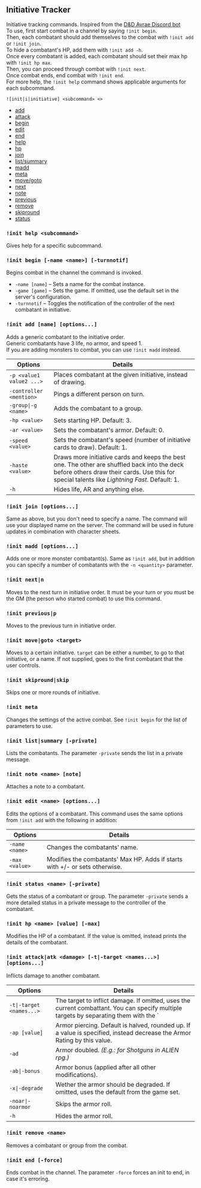 ## Initiative Tracker

Initiative tracking commands. Inspired from the [D&D Avrae Discord bot](https://avrae.io/)
<br />To use, first start combat in a channel by saying `!init begin`.
<br />Then, each combatant should add themselves to the combat with `!init add` or `!init join`.
<br />To hide a combatant's HP, add them with `!init add -h`.
<br />Once every combatant is added, each combatant should set their max hp with `!init hp max`.
<br />Then, you can proceed through combat with `!init next`.
<br />Once combat ends, end combat with `!init end`.
<br />For more help, the `!init help` command shows applicable arguments for each subcommand.

```
![init|i|initiative] <subcommand> <>
```

- [add](#init-add-name-options)
- [attack](#init-attackatk-damage--t-target-names-options)
- [begin](#init-begin--name-name--turnnotif)
- [edit](#init-edit-name-options)
- [end](#init-end--force)
- [help](#init-help-subcommand)
- [hp](#init-hp-value-name--max)
- [join](#init-join-options)
- [list/summary](#init-listsummary--private)
- [madd](#init-madd-name-options)
- [meta](#init-meta)
- [move/goto](#init-movegoto-target)
- [next](#init-nextn)
- [note](#init-note-name-note)
- [previous](#init-previousp)
- [remove](#init-remove-name)
- [skipround](#init-skiproundskip)
- [status](#init-status-name--private)

### `!init help <subcommand>`

Gives help for a specific subcommand.

### `!init begin [-name <name>] [-turnnotif]`

Begins combat in the channel the command is invoked.

* `-name [name]` – Sets a name for the combat instance.
* `-game [game]` – Sets the game. If omitted, use the default set in the server's configuration.
* `-turnnotif` – Toggles the notification of the controller of the next combatant in initiative.

### `!init add [name] [options...]`

Adds a generic combatant to the initiative order.
<br />Generic combatants have 3 life, no armor, and speed 1.
<br />If you are adding monsters to combat, you can use `!init madd` instead.

| Options | Details |
| --- | --- |
| `-p <value1 value2 ...>` | Places combatant at the given initiative, instead of drawing. |
| `-controller <mention>` | Pings a different person on turn. |
| `-group\|-g <name>` | Adds the combatant to a group. |
| `-hp <value>` | Sets starting HP. Default: 3. |
| `-ar <value>` | Sets the combatant's armor. Default: 0.
| `-speed <value>` | Sets the combatant's speed (number of initiative cards to draw). Default: 1. |
| `-haste <value>` | Draws more initiative cards and keeps the best one. The other are shuffled back into the deck before others draw their cards. Use this for special talents like *Lightning Fast*. Default: 1. |
| `-h` | Hides life, AR and anything else. |

### `!init join [options...]`

Same as above, but you don't need to specify a name. The command will use your displayed name on the server. The command will be used in future updates in combination with character sheets.

### `!init madd [options...]`

Adds one or more monster combatant(s). Same as `!init add`, but in addition you can specify a number of combatants with the `-n <quantity>` parameter.

### `!init next|n`

Moves to the next turn in initiative order. It must be your turn or you must be the GM (the person who started combat) to use this command.

### `!init previous|p`

Moves to the previous turn in initiative order.

### `!init move|goto <target>`

Moves to a certain initiative. `target` can be either a number, to go to that initiative, or a name. If not supplied, goes to the first combatant that the user controls.

### `!init skipround|skip`

Skips one or more rounds of initiative.

### `!init meta`

Changes the settings of the active combat. See `!init begin` for the list of parameters to use.

### `!init list|summary [-private]`

Lists the combatants. The parameter `-private` sends the list in a private message.

### `!init note <name> [note]`

Attaches a note to a combatant.

### `!init edit <name> [options...]`

Edits the options of a combatant. This command uses the same options from `!init add` with the following in addition:

| Options | Details |
| --- | --- |
| `-name <name>` | Changes the combatants' name. |
| `-max <value>` | Modifies the combatants' Max HP. Adds if starts with +/- or sets otherwise. |

### `!init status <name> [-private]`

Gets the status of a combatant or group. The parameter `-private` sends a more detailed status in a private message to the controller of the combatant.

### `!init hp <name> [value] [-max]`

Modifies the HP of a combatant. If the value is omitted, instead prints the details of the combatant.

### `!init attack|atk <damage> [-t|-target <names...>] [options...]`

Inflicts damage to another combatant.

| Options | Details |
| --- | --- |
| `-t\|-target <names...>` | The target to inflict damage. If omitted, uses the current combattant. You can specify multiple targets by separating them with the `|` character. *E.g.: `-t Bob|Will|Smith`* |
| `-ap [value]` | Armor piercing. Default is halved, rounded up. If a value is specified, instead decrease the Armor Rating by this value. |
| `-ad` | Armor doubled. *(E.g.: for Shotguns in ALIEN rpg.)* |
| `-ab\|-bonus` | Armor bonus (applied after all other modifications). |
| `-x\|-degrade` | Wether the armor should be degraded. If omitted, uses the default from the game set. |
| `-noar\|-noarmor` | Skips the armor roll. |
| `-h` | Hides the armor roll. |

### `!init remove <name>`

Removes a combatant or group from the combat.

### `!init end [-force]`

Ends combat in the channel. The parameter `-force` forces an init to end, in case it's erroring.